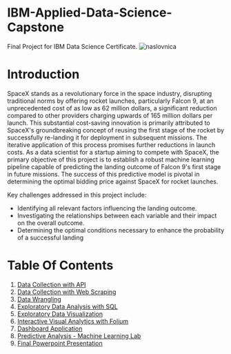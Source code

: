 # IBM-Applied-Data-Science-Capstone
Final Project for IBM Data Science Certificate.
![naslovnica](https://github.com/ddobrinic/IBM-Applied-Data-Science-Capstone/assets/28016367/e632200c-8f08-4187-8b11-fe9559446b84)

# Introduction
SpaceX stands as a revolutionary force in the space industry, disrupting traditional norms by offering rocket launches, particularly Falcon 9, at an unprecedented cost of as low as 62 million dollars, a significant reduction compared to other providers charging upwards of 165 million dollars per launch. This substantial cost-saving innovation is primarily attributed to SpaceX's groundbreaking concept of reusing the first stage of the rocket by successfully re-landing it for deployment in subsequent missions. The iterative application of this process promises further reductions in launch costs.
As a data scientist for a startup aiming to compete with SpaceX, the primary objective of this project is to establish a robust machine learning pipeline capable of predicting the landing outcome of Falcon 9's first stage in future missions. The success of this predictive model is pivotal in determining the optimal bidding price against SpaceX for rocket launches.

Key challenges addressed in this project include:
* Identifying all relevant factors influencing the landing outcome.
* Investigating the relationships between each variable and their impact on the overall outcome.
* Determining the optimal conditions necessary to enhance the probability of a successful landing

# Table Of Contents
1. [Data Collection with API](https://github.com/ddobrinic/IBM-Applied-Data-Science-Capstone/blob/main/jupyter-labs-spacex-data-collection-api.ipynb)
2. [Data Collection with Web Scraping](https://github.com/ddobrinic/IBM-Applied-Data-Science-Capstone/blob/main/jupyter-labs-webscraping.ipynb)
3. [Data Wrangling](https://github.com/ddobrinic/IBM-Applied-Data-Science-Capstone/blob/main/jupyter-labs-spacex-data-collection-api.ipynb)
4. [Exploratory Data Analysis with SQL](https://github.com/ddobrinic/IBM-Applied-Data-Science-Capstone/blob/main/jupyter-labs-spacex-data-collection-api.ipynb)
5. [Exploratory Data Visualization](https://github.com/ddobrinic/IBM-Applied-Data-Science-Capstone/blob/main/jupyter-labs-spacex-data-collection-api.ipynb)
6. [Interactive Visual Analytics with Folium](https://github.com/ddobrinic/IBM-Applied-Data-Science-Capstone/blob/main/jupyter-labs-spacex-data-collection-api.ipynb)
7. [Dashboard Application](https://github.com/ddobrinic/IBM-Applied-Data-Science-Capstone/blob/main/jupyter-labs-spacex-data-collection-api.ipynb)
8. [Predictive Analysis - Machine Learning Lab](https://github.com/ddobrinic/IBM-Applied-Data-Science-Capstone/blob/main/jupyter-labs-spacex-data-collection-api.ipynb)
9. [Final Powerpoint Presentation](https://github.com/ddobrinic/IBM-Applied-Data-Science-Capstone/blob/main/jupyter-labs-spacex-data-collection-api.ipynb)
